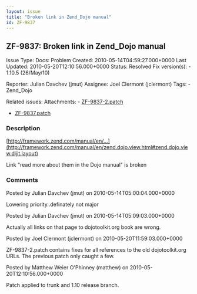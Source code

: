 ```yaml
---
layout: issue
title: "Broken link in Zend_Dojo manual"
id: ZF-9837
---
```


ZF-9837: Broken link in Zend\_Dojo manual
-----------------------------------------

 Issue Type: Docs: Problem Created: 2010-05-14T04:59:27.000+0000 Last Updated: 2010-05-20T12:10:56.000+0000 Status: Resolved Fix version(s): - 1.10.5 (26/May/10)
 
 Reporter:  Julian Davchev (jmut)  Assignee:  Joel Clermont (jclermont)  Tags: - Zend\_Dojo
 
 Related issues: 
 Attachments: - [ZF-9837-2.patch](/issues/secure/attachment/13095/ZF-9837-2.patch)
- [ZF-9837.patch](/issues/secure/attachment/13090/ZF-9837.patch)
 
### Description

[http://framework.zend.com/manual/en/…](http://framework.zend.com/manual/en/zend.dojo.view.html#zend.dojo.view.dijit.layout)

Link "read more about them in the Dojo manual" is broken

 

 

### Comments

Posted by Julian Davchev (jmut) on 2010-05-14T05:00:04.000+0000

Lowering priority..definately not major

 

 

Posted by Julian Davchev (jmut) on 2010-05-14T05:09:03.000+0000

Actually all links on that page to dojotoolkit.org book are wrong.

 

 

Posted by Joel Clermont (jclermont) on 2010-05-20T11:59:03.000+0000

ZF-9837-2.patch contains fixes for all references to the old dojotoolkit.org URLs. The previous patch only caught a few.

 

 

Posted by Matthew Weier O'Phinney (matthew) on 2010-05-20T12:10:56.000+0000

Patch applied to trunk and 1.10 release branch.

 

 
